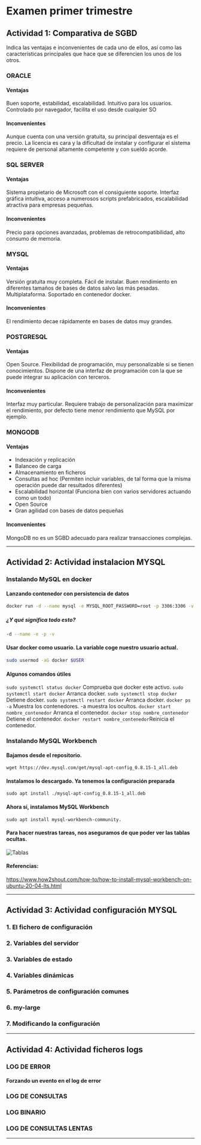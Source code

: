 # Examen primer trimestre


## Actividad 1: Comparativa de SGBD
Indica las ventajas e inconvenientes de cada uno de ellos, así como las  características principales que hace que se diferencien los unos de los otros.

### ORACLE
#### Ventajas
Buen soporte, estabilidad, escalabilidad. Intuitivo para los usuarios. Controlado por navegador, facilita el uso desde cualquier SO
#### Inconvenientes
Aunque cuenta con una versión gratuita, su principal desventaja es el precio. La licencia es cara y la dificultad de instalar y configurar el sistema requiere de personal altamente competente y con sueldo acorde.
### SQL SERVER 
#### Ventajas
Sistema propietario de Microsoft con el consiguiente soporte. Interfaz gráfica intuitiva, acceso a numerosos scripts prefabricados, escalabilidad atractiva para empresas pequeñas.

#### Inconvenientes
Precio para opciones avanzadas, problemas de retrocompatibilidad, alto consumo de memoria.

### MYSQL 
#### Ventajas
Versión gratuita muy completa. Fácil de instalar. Buen rendimiento en diferentes tamaños de bases de datos salvo las más pesadas. Multiplataforma. Soportado en contenedor docker. 
#### Inconvenientes
El rendimiento decae rápidamente en bases de datos muy grandes.
### POSTGRESQL 
#### Ventajas
Open Source. Flexibilidad de programación, muy personalizable si se tienen conocimientos. Dispone de una interfaz de programación con la que se puede integrar su aplicación con terceros.

#### Inconvenientes
Interfaz muy particular. Requiere trabajo de personalización para maximizar el rendimiento, por defecto tiene menor rendimiento que MySQL por ejemplo.
### MONGODB 
#### Ventajas
- Indexación y replicación
- Balanceo de carga
- Almacenamiento en ficheros
- Consultas ad hoc (Permiten incluir variables, de tal forma que la misma operación puede dar resultados diferentes)
- Escalabilidad horizontal (Funciona bien con varios servidores actuando como un todo)
- Open Source
- Gran agilidad con bases de datos pequeñas

#### Inconvenientes

MongoDB no es un SGBD adecuado para realizar transacciones complejas.

------------


## Actividad 2: Actividad instalacion MYSQL

### Instalando MySQL en docker
#### Lanzando contenedor con persistencia de datos
```bash
docker run -d --name mysql -e MYSQL_ROOT_PASSWORD=root -p 3306:3306 -v /home/asgbd/mysql_data:/var/lib/mysql mysql:8.0.22
```
##### ¿Y qué significa todo esto?
```bash
-d --name -e -p -v 
```
#### Usar docker como usuario. La variable coge nuestro usuario actual.
```bash
sudo usermod -aG docker $USER
```

#### Algunos comandos útiles
`sudo systemctl status docker` Comprueba que docker este activo.
`sudo systemctl start docker` Arranca docker.
`sudo systemctl stop docker` Detiene docker.
`sudo systemctl restart docker` Arranca docker.
`docker ps -a` Muestra los contenedores. -a muestra los ocultos.
`docker start nombre_contenedor` Arranca el contenedor.
`docker stop nombre_contenedor` Detiene el contenedor.
`docker restart nombre_contenedor`Reinicia el contenedor.

### Instalando MySQL Workbench
#### Bajamos desde el repositorio.
`wget https://dev.mysql.com/get/mysql-apt-config_0.8.15-1_all.deb`
#### Instalamos lo descargado. Ya tenemos la configuración preparada
`sudo apt install ./mysql-apt-config_0.8.15-1_all.deb`
#### Ahora sí, instalamos MySQL Workbench
`sudo apt install mysql-workbench-community.`
#### Para hacer nuestras tareas, nos aseguramos de que poder ver las tablas ocultas.
![Tablas](https://i.imgur.com/ZUfCPKd.png "Tablas")
#### Referencias:
https://www.how2shout.com/how-to/how-to-install-mysql-workbench-on-ubuntu-20-04-lts.html

------------

## Actividad 3: Actividad configuración MYSQL

### 1. El fichero de configuración

### 2. Variables del servidor

### 3. Variables de estado

### 4. Variables dinámicas

### 5. Parámetros de configuración comunes

### 6. my-large

### 7. Modificando la configuración





------------


## Actividad 4: Actividad ficheros logs
### LOG DE ERROR 
#### Forzando un evento en el log de error
### LOG DE CONSULTAS 
### LOG BINARIO 
### LOG DE CONSULTAS LENTAS


------------
